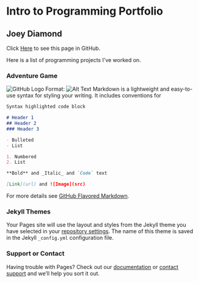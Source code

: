 # Intro to Programming Portfolio
## Joey Diamond

Click [Here](https://github.com/JoeyDiamond115/JoeyDiamond115.github.io/edit/main/README.md) to see this page in GitHub.

Here is a list of programming projects I've worked on.

### Adventure Game
![GitHub Logo](/images/logo.png)
Format: ![Alt Text](url)
Markdown is a lightweight and easy-to-use syntax for styling your writing. It includes conventions for

```markdown
Syntax highlighted code block

# Header 1
## Header 2
### Header 3

- Bulleted
- List

1. Numbered
2. List

**Bold** and _Italic_ and `Code` text

[Link](url) and ![Image](src)
```

For more details see [GitHub Flavored Markdown](https://guides.github.com/features/mastering-markdown/).

### Jekyll Themes

Your Pages site will use the layout and styles from the Jekyll theme you have selected in your [repository settings](https://github.com/JoeyDiamond115/JoeyDiamond115.github.io/settings). The name of this theme is saved in the Jekyll `_config.yml` configuration file.

### Support or Contact

Having trouble with Pages? Check out our [documentation](https://docs.github.com/categories/github-pages-basics/) or [contact support](https://github.com/contact) and we’ll help you sort it out.
